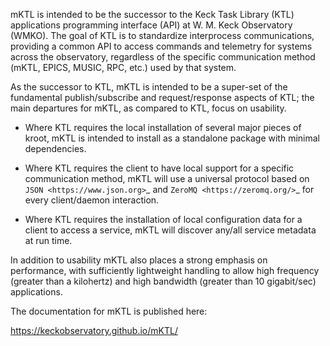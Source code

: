 mKTL is intended to be the successor to the Keck Task Library (KTL)
applications programming interface (API) at W. M. Keck Observatory (WMKO).
The goal of KTL is to standardize interprocess communications, providing a
common API to access commands and telemetry for systems across the observatory,
regardless of the specific communication method (mKTL, EPICS, MUSIC, RPC, etc.)
used by that system.

As the successor to KTL, mKTL is intended to be a super-set of the fundamental
publish/subscribe and request/response aspects of KTL; the main departures for
mKTL, as compared to KTL, focus on usability.

 * Where KTL requires the local installation of several major pieces
   of kroot, mKTL is intended to install as a standalone package with
   minimal dependencies.

 * Where KTL requires the client to have local support for a specific
   communication method, mKTL will use a universal protocol based on
   `JSON <https://www.json.org>`_ and `ZeroMQ <https://zeromq.org/>`_
   for every client/daemon interaction.

 * Where KTL requires the installation of local configuration data for a
   client to access a service, mKTL will discover any/all service metadata
   at run time.

In addition to usability mKTL also places a strong emphasis on performance,
with sufficiently lightweight handling to allow high frequency (greater
than a kilohertz) and high bandwidth (greater than 10 gigabit/sec)
applications.

The documentation for mKTL is published here:

https://keckobservatory.github.io/mKTL/
